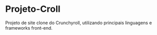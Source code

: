 # Projeto-Croll
 Projeto de site clone do Crunchyroll, utilizando principais linguagens e frameworks front-end.
